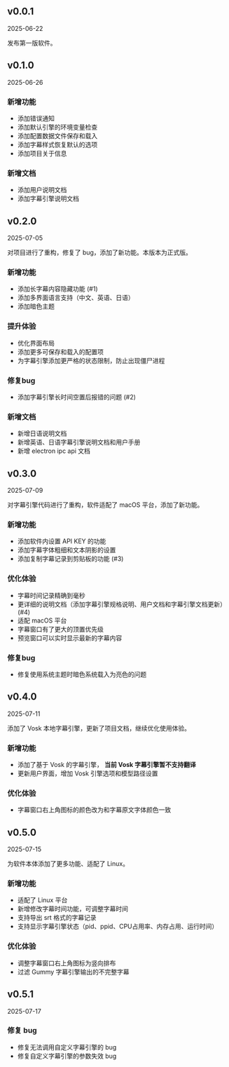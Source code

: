 ## v0.0.1

2025-06-22

发布第一版软件。

## v0.1.0

2025-06-26

### 新增功能

- 添加错误通知
- 添加默认引擎的环境变量检查
- 添加配置数据文件保存和载入
- 添加字幕样式恢复默认的选项
- 添加项目关于信息

### 新增文档

- 添加用户说明文档
- 添加字幕引擎说明文档

## v0.2.0

2025-07-05

对项目进行了重构，修复了 bug，添加了新功能。本版本为正式版。

### 新增功能

- 添加长字幕内容隐藏功能 (#1)
- 添加多界面语言支持（中文、英语、日语）
- 添加暗色主题

### 提升体验

- 优化界面布局
- 添加更多可保存和载入的配置项
- 为字幕引擎添加更严格的状态限制，防止出现僵尸进程

### 修复bug

- 添加字幕引擎长时间空置后报错的问题 (#2)

### 新增文档

- 新增日语说明文档
- 新增英语、日语字幕引擎说明文档和用户手册
- 新增 electron ipc api 文档

## v0.3.0

2025-07-09

对字幕引擎代码进行了重构，软件适配了 macOS 平台，添加了新功能。

### 新增功能

- 添加软件内设置 API KEY 的功能
- 添加字幕字体粗细和文本阴影的设置
- 添加复制字幕记录到剪贴板的功能 (#3)

### 优化体验

- 字幕时间记录精确到毫秒
- 更详细的说明文档（添加字幕引擎规格说明、用户文档和字幕引擎文档更新） (#4)
- 适配 macOS 平台
- 字幕窗口有了更大的顶置优先级
- 预览窗口可以实时显示最新的字幕内容

### 修复bug

- 修复使用系统主题时暗色系统载入为亮色的问题

## v0.4.0

2025-07-11

添加了 Vosk 本地字幕引擎，更新了项目文档，继续优化使用体验。

### 新增功能

- 添加了基于 Vosk 的字幕引擎， **当前 Vosk 字幕引擎暂不支持翻译**
- 更新用户界面，增加 Vosk 引擎选项和模型路径设置

### 优化体验

- 字幕窗口右上角图标的颜色改为和字幕原文字体颜色一致

## v0.5.0

2025-07-15

为软件本体添加了更多功能、适配了 Linux。

### 新增功能

- 适配了 Linux 平台
- 新增修改字幕时间功能，可调整字幕时间
- 支持导出 srt 格式的字幕记录
- 支持显示字幕引擎状态（pid、ppid、CPU占用率、内存占用、运行时间）

### 优化体验

- 调整字幕窗口右上角图标为竖向排布
- 过滤 Gummy 字幕引擎输出的不完整字幕

## v0.5.1

2025-07-17

### 修复 bug

- 修复无法调用自定义字幕引擎的 bug
- 修复自定义字幕引擎的参数失效 bug

